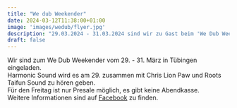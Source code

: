 ```yaml
---
title: "We dub Weekender"
date: 2024-03-12T11:38:00+01:00
image: 'images/wedub/flyer.jpg'
description: "29.03.2024 - 31.03.2024 sind wir zu Gast beim 'We Dub Weekender'"
draft: false
---
```

Wir sind zum We Dub Weekender vom 29. - 31. März in Tübingen eingeladen. \
Harmonic Sound wird es am 29. zusammen mit Chris Lion Paw und Roots Taifun Sound zu hören geben. \
Für den Freitag ist nur Presale möglich, es gibt keine Abendkasse. \
Weitere Informationen sind auf [Facebook](https://www.facebook.com/events/738288461779956) zu finden.

